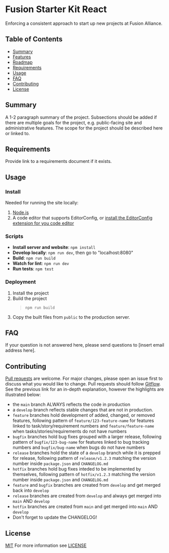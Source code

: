 # Fusion Starter Kit React

Enforcing a consistent approach to start up new projects at Fusion Alliance.

## Table of Contents

- [Summary](#summary)
- [Features](#features)
- [Roadmap](#roadmap)
- [Requirements](#requirements)
- [Usage](#usage)
- [FAQ](#faq)
- [Contributing](#contributing)
- [License](#license)

## Summary

A 1-2 paragraph summary of the project. Subsections should be added if there are
multiple goals for the project, e.g. public-facing site and administrative features.
The scope for the project should be described here or linked to.

## Requirements

Provide link to a requirements document if it exists.

## Usage

### Install

Needed for running the site locally:

1. [Node.js](https://nodejs.org/en/download/)
1. A code editor that supports EditorConfig, or [install the EditorConfig
   extension for you code editor](https://editorconfig.org/#download)

### Scripts

- **Install server and website**: `npm install`
- **Develop locally**: `npm run dev`, then go to "localhost:8080"
- **Build**: `npm run build`
- **Watch for lint**: `npm run dev`
- **Run tests**: `npm test`

### Deployment

1. Install the project
1. Build the project
   > `npm run build`
1. Copy the built files from `public` to the production server.

## FAQ

If your question is not answered here, please send questions to [insert email
address here].

## Contributing

[Pull requests](https://www.atlassian.com/git/tutorials/making-a-pull-request)
are welcome. For major changes, please open an issue first to discuss what you
would like to change. Pull requests should follow
[Gitflow](https://www.atlassian.com/git/tutorials/comparing-workflows/gitflow-workflow).
See the previous link for an in-depth explanation, however the highlights are
illustrated below:

- the `main` branch ALWAYS reflects the code in production
- a `develop` branch reflects stable changes that are not in production.
- `feature` branches hold development of added, changed, or removed features,
  following pattern of `feature/123-feature-name` for features linked to
  task/story/requirement numbers and `feature/feature-name` when
  tasks/stories/requirements do not have numbers
- `bugfix` branches hold bug fixes grouped with a larger release, following
  pattern of `bugfix/123-bug-name` for features linked to bug tracking numbers
  and `bugfix/bug-name` when bugs do not have numbers
- `release` branches hold the state of a `develop` branch while it is prepped
  for release, following pattern of `release/v1.2.3` matching the version number
  inside `package.json` and `CHANGELOG.md`
- `hotfix` branches hold bug fixes inteded to be implemented by themselves,
  following pattern of `hotfix/v1.2.3` matching the version number inside
  `package.json` and `CHANGELOG.md`
- `feature` and `bugfix` branches are created from `develop` and get merged back
  into `develop`
- `release` branches are created from `develop` and always get merged into
  `main` AND `develop`
- `hotfix` branches are created from `main` and get merged into `main` AND `develop`
- Don't forget to update the CHANGELOG!

## License

[MIT](https://choosealicense.com/licenses/mit/)
For more information see [LICENSE](https://github.com/quicksolutions/starter-kit/blob/main/LICENSE)
